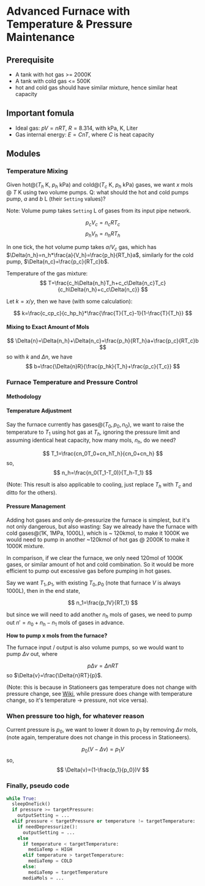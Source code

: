 # Advanced Furnace with Temperature & Pressure Maintenance

## Prerequisite

* A tank with hot gas >= 2000K
* A tank with cold gas <= 500K
* hot and cold gas should have similar mixture, hence similar heat capacity

## Important fomula

* Ideal gas: $pV=nRT$, $R=8.314$, with kPa, K, Liter
* Gas internal energy: $E=CnT$, where $C$ is heat capacity

## Modules

### Temperature Mixing

Given hot@($T_h$ K, $p_h$ kPa) and cold@($T_c$ K, $p_h$ kPa) gases, we want $x$ mols @ $T$ K using two volume pumps. Q: what should the hot and cold pumps pump, $a$ and $b$ L (their `Setting` values)?

Note: Volume pump takes `Setting` L of gases from its input pipe network.

$$
p_cV_c=n_cRT_c
$$
$$
p_hV_h=n_hRT_h
$$

In one tick, the hot volume pump takes $a/V_c$ gas, which has $\Delta{n_h}=n_h*\frac{a}{V_h}=\frac{p_h}{RT_h}a$, similarly for the cold pump, $\Delta{n_c}=\frac{p_c}{RT_c}b$.

Temperature of the gas mixture:
$$
T=\frac{c_h\Delta{n_h}T_h+c_c\Delta{n_c}T_c}{c_h\Delta{n_h}+c_c\Delta{n_c}}
$$

Let $k=x/y$, then we have (with some calculation):

$$
k=\frac{c_cp_c}{c_hp_h}*\frac{\frac{T}{T_c}-1}{1-\frac{T}{T_h}}
$$

#### Mixing to Exact Amount of Mols

$$
\Delta{n}=\Delta{n_h}+\Delta{n_c}=\frac{p_h}{RT_h}a+\frac{p_c}{RT_c}b
$$
so with $k$ and $\Delta{n}$, we have
$$
b=\frac{\Delta{n}R}{\frac{p_hk}{T_h}+\frac{p_c}{T_c}}
$$

### Furnace Temperature and Pressure Control

#### Methodology

#### Temperature Adjustment

Say the furnace currently has gases@($T_0,p_0,n_0$), we want to raise the temperature to $T_1$ using hot gas at $T_h$, ignoring the pressure limit and assuming identical heat capacity, how many mols, $n_h$, do we need?

$$
T_1=\frac{cn_0T_0+cn_hT_h}{cn_0+cn_h}
$$
so,
$$
n_h=\frac{n_0(T_1-T_0)}{T_h-T_1}
$$

(Note: This result is also applicable to cooling, just replace $T_h$ with $T_c$ and ditto for the others).

#### Pressure Management

Adding hot gases and only de-pressurize the furnace is simplest, but it's not only dangerous, but also wasting: Say we already have the furnace with cold gases@(1K, 1MPa, 1000L), which is ~ 120kmol, to make it 1000K we would need to pump in another ~120kmol of hot gas @ 2000K to make it 1000K mixture.

In comparison, if we clear the furnace, we only need 120mol of 1000K gases, or similar amount of hot and cold combination. So it would be more efficient to pump out excessive gas before pumping in hot gases.

Say we want $T_1,p_1$, with existing $T_0,p_0$ (note that furnace $V$ is always 1000L), then in the end state,

$$
n_1=\frac{p_1V}{RT_1}
$$

but since we will need to add another $n_h$ mols of gases, we need to pump out $n'=n_0+n_h-n_1$ mols of gases in advance.

**How to pump x mols from the furnace?**

The furnace input / output is also volume pumps, so we would want to pump $\Delta{v}$ out, where

$$
p\Delta{v}=\Delta{n}RT
$$
so $\Delta{v}=\frac{\Delta{n}RT}{p}$.

(Note: this is because in Stationeers gas temperature does not change with pressure change, see [Wiki](https://stationeers-wiki.com/Pressure,_Volume,_Quantity,_and_Temperature), while pressure does change with temperature change, so it's temperature -> pressure, not vice versa).

### When pressure too high, for whatever reason

Current pressure is $p_0$, we want to lower it down to $p_1$ by removing $\Delta{v}$ mols, (note again, temperature does not change in this process in Stationeers).

$$
% \Delta{p}V=\Delta{n}RT=(\frac{p_0V}{RT}-\frac{p_1V}{RT})RT
p_0(V-\Delta{v})=p_1V
$$
so,
$$
\Delta{v}=(1-\frac{p_1}{p_0})V
$$

### Finally, pseudo code

```py
while True:
  sleepOneTick()
  if pressure >= targetPressure:
    outputSetting = ...
  elif pressure < targetPressure or temperature != targetTemperature:
    if needDepressurize():
      outputSetting = ...
    else
      if temperature < targetTemperature:
        mediaTemp = HIGH
      elif temperature > targetTemperature:
        mediaTemp = COLD
      else:
        mediaTemp = targetTemperature
      mediaMols = ...
```